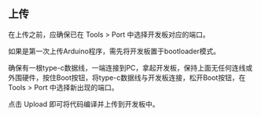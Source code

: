 ## 上传

在上传之前，应确保已在 Tools > Port 中选择开发板对应的端口。

如果是第一次上传Arduino程序，需先将开发板置于bootloader模式。

确保有一根type-c数据线，一端连接到PC，拿起开发板，保持上面无任何连线或外围硬件，按住Boot按钮，将type-c数据线与开发板连接，松开Boot按钮，在 Tools > Port 中选择新出现的端口。

点击 Upload 即可将代码编译并上传到开发板中。